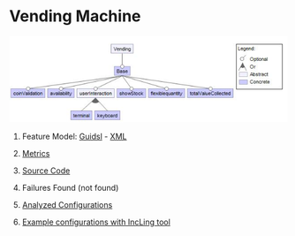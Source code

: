 #  Vending Machine

 ![image](https://raw.githubusercontent.com/fischerJF/challenge/master/featureModel/VendingMachine.JPG)
 
1. Feature Model: [Guidsl](https://github.com/fischerJF/challenge/blob/master/workspace_IncLing/vending/modified-model.m) - [XML](https://github.com/fischerJF/challenge/blob/master/workspace_IncLing/vending/model.xml)

2. [Metrics](https://github.com/fischerJF/challenge/blob/master/metrics/Vending.csv)
 
3. [Source Code](https://github.com/fischerJF/challenge/tree/master/workspace_IncLing/vending)

4. Failures Found (not found)

5. [Analyzed Configurations](https://github.com/fischerJF/challenge/tree/master/workspace_IncLing/Tools/All_valid_conf/VendingMachine/products)

6. [Example configurations with IncLing tool](https://github.com/fischerJF/challenge/tree/master/workspace_IncLing/Tools/IncLing/VendingMachine/products)